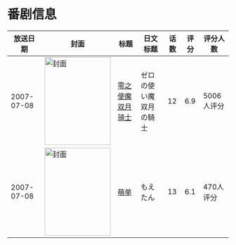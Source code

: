 # 番剧信息

|放送日期|封面|标题|日文标题|话数|评分|评分人数|
|---|---|---|---|---|---|---|
|2007-07-08|<img src="//lain.bgm.tv/pic/cover/c/aa/ce/1103_Gc1uq.jpg" alt="封面" style="width:150px;height:200px;object-fit:cover;">|[零之使魔 双月骑士](https://bangumi.tv/subject/1103)|ゼロの使い魔 双月の騎士|12|6.9|5006人评分|
|2007-07-08|<img src="//lain.bgm.tv/pic/cover/c/05/b8/3091_aIrrt.jpg" alt="封面" style="width:150px;height:200px;object-fit:cover;">|[萌单](https://bangumi.tv/subject/3091)|もえたん|13|6.1|470人评分|
